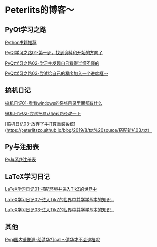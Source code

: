 Peterlits的博客～
=======================================
PyQt学习之路
---------------------------------------
[Python书籍推荐](https://www.PythonBooks.org)

[PyQt学习之路01-第一步，找到资料和开始的方向了](https://peterlitszo.github.io/blog/2019/8/txt%20source/PyQt学习之路01.txt)

[PyQt学习之路02-学习并发现自己看得半懂不懂的](https://peterlitszo.github.io/blog/2019/8/txt%20source/PyQt学习之路02.txt)

[PyQt学习之路03-尝试给自己的程序加入一个进度框～](https://peterlitszo.github.io/blog/2019/8/txt%20source/PyQt学习之路03.txt)

搞机日记
---------------------------------------
[搞机日记01-看看windows的系统目录里面都有什么](https://peterlitszo.github.io/blog/2019/8/txt%20source/搭配新机01.txt)

[搞机日记02-尝试把默认安转路径改一下](https://peterlitszo.github.io/blog/2019/8/txt%20source/搭配新机02.txt)

[搞机日记03-放弃了并打算重装系统](https://peterlitszo.github.io/blog/2019/8/txt%20source/搭配新机03.txt）

Py与注册表
---------------------------------------
[Py与系统注册表](https://peterlitszo.github.io/blog/2019/8/Py与系统注册表.html)

LaTeX学习日记
---------------------------------------
[LaTeX学习日记01-搭配环境并进入TikZ的世界中](https://peterlitszo.github.io/blog/2019/8/LaTeX学习手记01.html)

[LaTeX学习日记02-进入TikZ的世界中并学学基本的知识...](https://peterlitszo.github.io/blog/2019/8/LaTeX学习手记02.html)

[LaTeX学习日记03-进入TikZ的世界中并学学基本的知识...](https://peterlitszo.github.io/blog/2019/8/LaTeX学习手记01.html)

其他
---------------------------------------
[Pypi国内镜像源-给清华打call～清华才不会退档呢](https://peterlitszo.github.io/blog/2019/8/Pypi国内镜像源.html)